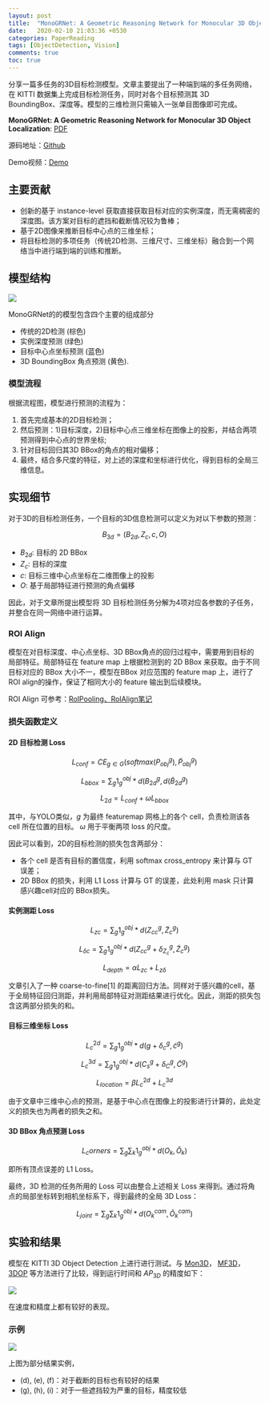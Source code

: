 ```yaml
---
layout: post
title:  "MonoGRNet: A Geometric Reasoning Network for Monocular 3D Object Localization"
date:   2020-02-10 21:03:36 +0530
categories: PaperReading 
tags: [ObjectDetection, Vision]
comments: true
toc: true
---
```


分享一篇多任务的3D目标检测模型。文章主要提出了一种端到端的多任务网络，在 KITTI 数据集上完成目标检测任务，同时对各个目标预测其 3D BoundingBox、深度等。模型的三维检测只需输入一张单目图像即可完成。

**MonoGRNet: A Geometric Reasoning Network for Monocular 3D Object Localization**: [PDF](https://arxiv.org/abs/1811.10247)

源码地址：[Github](https://github.com/Zengyi-Qin/MonoGRNet)

Demo视频：[Demo](https://cloud.tsinghua.edu.cn/f/194ddabfd05d4dc78b9f/)


## 主要贡献

* 创新的基于 instance-level 获取直接获取目标对应的实例深度，而无需稠密的深度图。该方案对目标的遮挡和截断情况较为鲁棒；
* 基于2D图像来推断目标中心点的三维坐标；
* 将目标检测的多项任务（传统2D检测、三维尺寸、三维坐标）融合到一个网络当中进行端到端的训练和推断。


## 模型结构

![](https://note.youdao.com/yws/public/resource/e1f9e977c6f457d1baa77d5b7155e232/xmlnote/WEBRESOURCE06778748192d3bc09a7f9f9172de524c/769)

MonoGRNet的的模型包含四个主要的组成部分
* 传统的2D检测 (棕色)
* 实例深度预测 (绿色)
* 目标中心点坐标预测 (蓝色)
* 3D BoundingBox 角点预测 (黄色).
  
### 模型流程

根据流程图，模型进行预测的流程为：
1. 首先完成基本的2D目标检测；
2. 然后预测：1)目标深度，2)目标中心点三维坐标在图像上的投影，并结合两项预测得到中心点的世界坐标;
3. 针对目标回归其3D BBox的角点的相对偏移；
4. 最终，结合多尺度的特征，对上述的深度和坐标进行优化，得到目标的全局三维信息。


## 实现细节

对于3D的目标检测任务，一个目标的3D信息检测可以定义为对以下参数的预测：

$$B_{3d}=(B_{2d}, Z_c, c, O)$$

* $B_{2d}$: 目标的 2D BBox
* $Z_c$: 目标的深度
* $c$: 目标三维中心点坐标在二维图像上的投影
* $O$: 基于局部特征进行预测的角点偏移

因此，对于文章所提出模型将 3D 目标检测任务分解为4项对应各参数的子任务，并整合在同一网络中进行运算。

### ROI Align

模型在对目标深度、中心点坐标、3D BBox角点的回归过程中，需要用到目标的局部特征。局部特征在 feature map 上根据检测到的 2D BBox 来获取。由于不同目标对应的 BBox 大小不一，模型在BBox 对应范围的 feature map 上，进行了 ROI align的操作，保证了相同大小的 feature 输出到后续模块。

ROI Align 可参考：[RoIPooling、RoIAlign笔记](https://www.cnblogs.com/wangyong/p/8523814.html)

### 损失函数定义

#### 2D 目标检测 Loss

$$L_{conf} = CE_{g\in G}(softmax(P_{obj}^{g}), \widetilde{P}_{obj}^{g})
$$

$$L_{bbox} = \sum_{g}1_{g}^{obj} * d(B_{2d}^{g}, d(\widetilde{B}_{2d}^{g})$$

$$L_{2d} = L_{conf} + \omega L_{bbox}$$

其中，与YOLO类似，$g$ 为最终 featuremap 网格上的各个 cell，负责检测该各 cell 所在位置的目标。 $\omega$ 用于平衡两项 loss 的尺度。

因此可以看到，2D的目标检测的损失包含两部分：
* 各个 cell 是否有目标的置信度，利用 softmax cross_entropy 来计算与 GT 误差；
* 2D BBox 的损失，利用 L1 Loss 计算与 GT 的误差，此处利用 mask 只计算感兴趣cell对应的 BBox损失。

#### 实例测距 Loss

$$L_{zc} = \sum_{g} 1_{g}^{obj} * d(Z_{cc}^{g}, \widetilde{Z}_{c}^{g}) $$

$$L_{\delta c} = \sum_{g} 1_{g}^{obj} * d(Z_{cc}^{g}+\delta _{Z_{c}}^{g}, \widetilde{Z}_{c}^{g}) $$

$$L_{depth} = \alpha L_{zc} + L_{z\delta}$$

文章引入了一种 coarse-to-fine[1] 的距离回归方法。同样对于感兴趣的cell，基于全局特征回归测距，并利用局部特征对测距结果进行优化。因此，测距的损失包含这两部分损失的和。

#### 目标三维坐标 Loss

$$L_{c}^{2d} = \sum_{g} 1_{g}^{obj} * d(g + \delta _{c}^{g}, \widetilde{c}^{g})$$

$$L_{c}^{3d} = \sum_{g} 1_{g}^{obj} * d(C_{s}^{g} + \delta _{C}^{g}, \widetilde{C}^{g})$$

$$L_{location} = \beta L_{c}^{2d} + L_{c}^{3d}$$

由于文章中三维中心点的预测，是基于中心点在图像上的投影进行计算的，此处定义的损失也为两者的损失之和。

#### 3D BBox 角点预测 Loss

$$L_corners= \sum_{g} \sum_{k} 1_{g}^{obj} * d(O_{k}, \widetilde{O}_{k})$$

即所有顶点误差的 L1 Loss。


最终，3D 检测的任务所用的 Loss 可以由整合上述相关 Loss 来得到。通过将角点的局部坐标转到相机坐标系下，得到最终的全局 3D Loss：

$$L_{joint} = \sum_{g} \sum_{k} 1_{g}^{obj} * d(O_{k}^{cam}, \widetilde{O}_{k}^{cam})$$


## 实验和结果

模型在 KITTI 3D Object Detection 上进行进行测试。与 [Mon3D]()， [MF3D]()，[3DOP]() 等方法进行了比较，得到运行时间和 $AP_{3D}$ 的精度如下：

![](https://note.youdao.com/yws/public/resource/e1f9e977c6f457d1baa77d5b7155e232/xmlnote/WEBRESOURCE6d75b03da7e78d2698b77fd31839d275/764)

在速度和精度上都有较好的表现。

### 示例

![](https://note.youdao.com/yws/public/resource/e1f9e977c6f457d1baa77d5b7155e232/xmlnote/WEBRESOURCEc39e37b81f900156304ba0b738daf1da/766)

上图为部分结果实例，

* (d), (e), (f)：对于截断的目标也有较好的结果
* (g), (h), (i)：对于一些遮挡较为严重的目标，精度较低